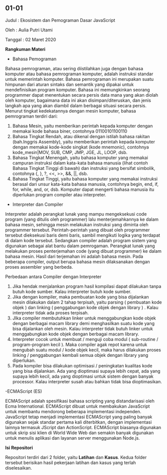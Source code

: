 ## 01-01

Judul : Ekosistem dan Pemograman Dasar JavaScript

Oleh    : Aulia Putri Utami

Tanggal : 02 Maret 2020

**Rangkuman Materi**

- Bahasa Pemograman

Bahasa pemrograman, atau sering diistilahkan juga dengan bahasa komputer atau bahasa pemrograman komputer, adalah instruksi standar untuk memerintah komputer. Bahasa pemrograman ini merupakan suatu himpunan dari aturan sintaks dan semantik yang dipakai untuk mendefinisikan program komputer. Bahasa ini memungkinkan seorang programmer dapat menentukan secara persis data mana yang akan diolah oleh komputer, bagaimana data ini akan disimpan/diteruskan, dan jenis langkah apa yang akan diambil dalam berbagai situasi secara persis.
Menurut tingkat kedekatannya dengan mesin komputer, bahasa pemrograman terdiri dari:
1. Bahasa Mesin, yaitu memberikan perintah kepada komputer dengan memakai kode bahasa biner, contohnya 01100101100110
2. Bahasa Tingkat Rendah, atau dikenal dengan istilah bahasa rakitan (bah.Inggris Assembly), yaitu memberikan perintah kepada komputer dengan memakai kode-kode singkat (kode mnemonic), contohnya kode_mesin|MOV, SUB, CMP, JMP, JGE, JL, LOOP, dsb.
3. Bahasa Tingkat Menengah, yaitu bahasa komputer yang memakai campuran instruksi dalam kata-kata bahasa manusia (lihat contoh Bahasa Tingkat Tinggi di bawah) dan instruksi yang bersifat simbolik, contohnya {, }, ?, <<, >>, &&, ||, dsb.
4. Bahasa Tingkat Tinggi, yaitu bahasa komputer yang memakai instruksi berasal dari unsur kata-kata bahasa manusia, contohnya begin, end, if, for, while, and, or, dsb. Komputer dapat mengerti bahasa manusia itu diperlukan program compiler atau interpreter.

- Interpreter dan Compiler

Interpreter adalah perangkat lunak yang mampu mengeksekusi code program (yang ditulis oleh programmer) lalu menterjemahkannya ke dalam bahasa mesin, sehingga mesin melakukan instruksi yang diminta oleh programmer tersebut. Perintah-perintah yang dibuat oleh programmer tersebut dieksekusi baris demi baris, sambil mengikuti logika yang terdapat di dalam kode tersebut. Sedangkan compiler adalah program sistem yang digunakan sebagai alat bantu dalam pemrogaman. Perangkat lunak yang melakukan proses penterjemahan code (yang dibuat programmer) ke dalam bahasa mesin. Hasil dari terjemahan ini adalah bahasa mesin. Pada beberapa compiler, output berupa bahasa mesin dilaksanakan dengan proses assembler yang berbeda.

Perbedaan antara Compiler dengan Interpreter
1. Jika hendak menjalankan program hasil kompilasi dapat dilakukan tanpa butuh kode sumber. Kalau interpreter butuh kode sumber.
2. Jika dengan kompiler, maka pembuatan kode yang bisa dijalankan mesin dilakukan dalam 2 tahap terpisah, yaitu parsing ( pembuatan kode objek ) dan linking ( penggabungan kode objek dengan library ) . Kalau interpreter tidak ada proses terpisah.
3. JIka compiler membutuhkan linker untuk menggabungkan kode objek dengan berbagai macam library demi menghasilkan suatu kode yang bisa dijalankan oleh mesin. Kalau interpreter tidak butuh linker untuk menggabungkan kode objek dengan berbagai macam library.
4. Interpreter cocok untuk membuat / menguji coba modul ( sub-routine / program-program kecil ). Maka compiler agak repot karena untuk mengubah suatu modul / kode objek kecil, maka harus dilakukan proses linking / penggabungan kembali semua objek dengan library yang diperlukan.
5. Pada kompiler bisa dilakukan optimisasi / peningkatan kualitas kode yang bisa dijalankan. Ada yang dioptimasi supaya lebih cepat, ada yang supaya lebih kecil, ada yang dioptimasi untuk sistem dengan banyak processor. Kalau interpreter susah atau bahkan tidak bisa dioptimasikan.

-ECMAScript (ES)

ECMAScript adalah spesifikasi bahasa scripting yang distandarisasi oleh Ecma International. ECMAScript dibuat untuk membakukan JavaScript untuk membantu mendorong beberapa implementasi independen. JavaScript tetap menjadi implementasi ECMAScript yang paling banyak digunakan sejak standar pertama kali diterbitkan, dengan implementasi lainnya termasuk JScript dan ActionScript. ECMAScript biasanya digunakan untuk skrip sisi klien di World Wide Web dan semakin banyak digunakan untuk menulis aplikasi dan layanan server menggunakan Node.js.

**Isi Repositori**

Repositori terdiri dari 2 folder, yaitu **Latihan** dan **Kasus**. Kedua folder tersebut berisikan hasil pekerjaan latihan dan kasus yang terlah diselesaikan.

